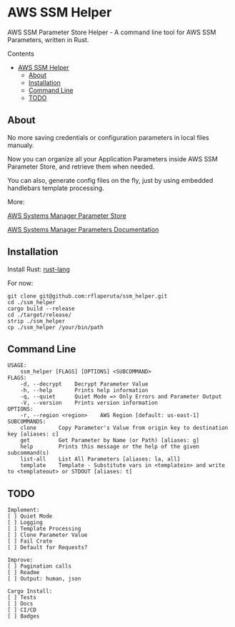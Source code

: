 AWS SSM Helper
===
AWS SSM Parameter Store Helper - A command line tool for AWS SSM Parameters, written in Rust.

Contents
- [AWS SSM Helper](#aws-ssm-helper)
    - [About](#about)
    - [Installation](#installation)
    - [Command Line](#command-line)
    - [TODO](#todo)

## About

No more saving credentials or configuration parameters in local files manualy.

Now you can organize all your Application Parameters inside AWS SSM Parameter Store, and retrieve them when needed.

You can also, generate config files on the fly, just by using embedded handlebars template processing.

More:

[AWS Systems Manager Parameter Store](https://aws.amazon.com/systems-manager/features/#Parameter_Store)

[AWS Systems Manager Parameters Documentation](https://docs.aws.amazon.com/systems-manager/latest/userguide/sysman-paramstore-about.html)


## Installation
Install Rust: [rust-lang](https://www.rust-lang.org/en-US/install.html)

For now:
```
git clone git@github.com:rflaperuta/ssm_helper.git
cd ./ssm_helper
cargo build --release
cd ./target/release/
strip ./ssm_helper
cp ./ssm_helper /your/bin/path
```

## Command Line
```
USAGE:
    ssm_helper [FLAGS] [OPTIONS] <SUBCOMMAND>
FLAGS:
    -d, --decrypt    Decrypt Parameter Value
    -h, --help       Prints help information
    -q, --quiet      Quiet Mode => Only Errors and Parameter Output
    -V, --version    Prints version information
OPTIONS:
    -r, --region <region>    AWS Region [default: us-east-1]
SUBCOMMANDS:
    clone       Copy Parameter's Value from origin key to destination key [aliases: c]
    get         Get Parameter by Name (or Path) [aliases: g]
    help        Prints this message or the help of the given subcommand(s)
    list-all    List All Parameters [aliases: la, all]
    template    Template - Substitute vars in <templatein> and write to <templateout> or STDOUT [aliases: t]
```

## TODO
    Implement:
    [ ] Quiet Mode
    [ ] Logging
    [ ] Template Processing
    [ ] Clone Parameter Value
    [ ] Fail Crate
    [ ] Default for Requests?

    Improve:
    [ ] Pagination calls
    [ ] Readme
    [ ] Output: human, json

    Cargo Install:
    [ ] Tests
    [ ] Docs
    [ ] CI/CD
    [ ] Badges
